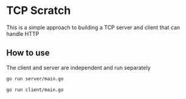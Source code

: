 # TCP Scratch
This is a simple approach to building a TCP server and client that can handle HTTP

## How to use
The client and server are independent and run separately
```bash
go run server/main.go
```
```bash
go run client/main.go
```

